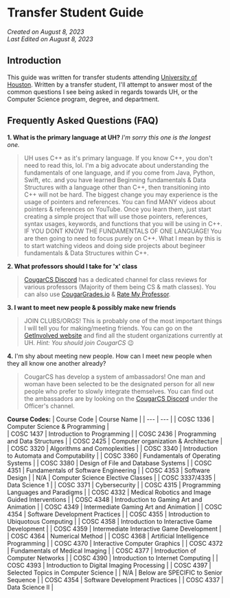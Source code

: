 # Transfer Student Guide  
_Created on August 8, 2023  
Last Edited on August 8, 2023_

## Introduction
This guide was written for transfer students attending [University of Houston](https://www.uh.edu/). Written by a transfer student, I'll attempt to answer most of the common questions I see being asked in regards towards UH, or the Computer Science program, degree, and department.

## Frequently Asked Questions (FAQ)  
**1. What is the primary language at UH?** _I'm sorry this one is the longest one._
> UH uses C++ as it's primary language. If you know C++, you don't need to read this, lol. I'm a big advocate about understanding the fundamentals of one language, and if you come from Java, Python, Swift, etc. and you have learned Beginning fundamentals & Data Structures with a language other than C++, then transitioning into C++ will not be hard. The biggest change you may experience is the usage of pointers and references. You can find MANY videos about pointers & references on YouTube. Once you learn them, just start creating a simple project that will use those pointers, references, syntax usages, keywords, and functions that you will be using in C++. IF YOU DONT KNOW THE FUNDAMENTALS OF ONE LANGUAGE! You are then going to need to focus purely on C++. What I mean by this is to start watching videos and doing side projects about begineer fundamentals & Data Structures within C++.

**2. What professors should I take for 'x' class**  
> [CougarCS Discord](https://discord.gg/wEagwaXS7F) has a dedicated channel for class reviews for various professors (Majority of them being CS & math classes). You can also use [CougarGrades.io](https://cougargrades.io/) & [Rate My Professor](https://www.ratemyprofessors.com/).

**3. I want to meet new people & possibly make new friends**
> JOIN CLUBS/ORGS! This is probably one of the most important things I will tell you for making/meeting friends. You can go on the [GetInvolved website](https://uh.campuslabs.com/engage/organizations) and find all the student organizations currently at UH. _Hint: You should join CougarCS_ 😉

**4.** I'm shy about meeting new people. How can I meet new people when they all know one another already? 
> CougarCS has develop a system of ambassadors! One man and woman have been selected to be the designated person for all new people who prefer to slowly integrate themselves. You can find out the ambassadors are by looking on the [CougarCS Discord](https://discord.gg/wEagwaXS7F) under the Officer's channel.

**Course Codes:**
| Course Code | Course Name | 
| --- | --- | 
| COSC 1336 | Computer Science & Programming |  
| COSC 1437 | Introduction to Programming | 
| COSC 2436 | Programming and Data Structures | 
| COSC 2425 | Computer organization & Architecture | 
| COSC 3320 | Algorithms and Comoplexities | 
| COSC 3340 | Introduction to Automata and Computability | 
| COSC 3360 | Fundamentals of Operating Systems | 
| COSC 3380 | Design of File and Database Systems | 
| COSC 4351 | Fundamentals of Software Engineering | 
| COSC 4353 | Software Design | 
| N/A | Computer Science Elective Classes | 
| COSC 3337/4335 | Data Science 1 | 
| COSC 3371 | Cybersecurity | 
| COSC 4315 | Programming Languages and Paradigms | 
| COSC 4332 | Medical Robotics and Image Guided Interventions | 
| COSC 4348 | Introduction to Gaming Art and Animation | 
| COSC 4349 | Intermediate Gaming Art and Animation | 
| COSC 4354 | Software Development Practices | 
| COSC 4355 | Introduction to Ubiquotous Computing | 
| COSC 4358 | Introduction to Interactive Game Development | 
| COSC 4359 | Intermediate Interactive Game Development | 
| COSC 4364 | Numerical Method | 
| COSC 4368 | Artificial Intelligence Programming | 
| COSC 4370 | Interactive Computer Graphics | 
| COSC 4372 | Fundamentals of Medical Imaging | 
| COSC 4377 | Introduction of Computer Networks | 
| COSC 4390 | Introduction to Internet Computing | 
| COSC 4393 | Introduction to Digital Imaging Processing | 
| COSC 4397 | Selected Topics in Computer Science | 
| N/A | Below are SPECIFIC to Senior Sequence | 
| COSC 4354 | Software Development Practices | 
| COSC 4337 | Data Science II |



